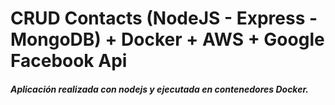 <h1>CRUD Contacts (NodeJS - Express - MongoDB) + Docker + AWS + Google Facebook Api</h1>
<h5>Aplicación realizada con nodejs y ejecutada en contenedores Docker.  </h5>

